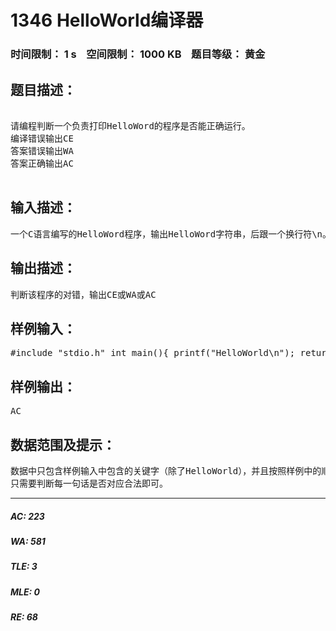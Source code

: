 # 1346 HelloWorld编译器   
### 时间限制： 1 s&nbsp;&nbsp;&nbsp;&nbsp;空间限制： 1000 KB&nbsp;&nbsp;&nbsp;&nbsp;题目等级： 黄金  
## 题目描述：  

<pre>

请编程判断一个负责打印HelloWord的程序是否能正确运行。
编译错误输出CE
答案错误输出WA
答案正确输出AC

</pre>
  
  
## 输入描述：  

<pre>
一个C语言编写的HelloWord程序，输出HelloWord字符串，后跟一个换行符\n。
</pre>
  
  
## 输出描述：  

<pre>
判断该程序的对错，输出CE或WA或AC
</pre>
  
  
## 样例输入：  

<pre>
#include "stdio.h" int main(){ printf("HelloWorld\n"); return 0; }
</pre>
  
  
## 样例输出：  

<pre>
AC
</pre>
  
  
## 数据范围及提示：  

<pre>
数据中只包含样例输入中包含的关键字（除了HelloWorld），并且按照样例中的顺序给出。另外还可能包含<stdio.h>。
只需要判断每一句话是否对应合法即可。
</pre>
  
  
***  

##### AC: 223  
##### WA: 581  
##### TLE: 3  
##### MLE: 0  
##### RE: 68  
